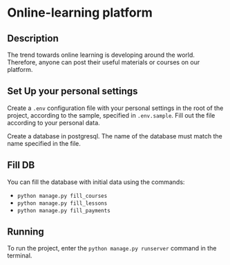 # Online-learning platform

## Description
The trend towards online learning is developing around the world. Therefore, anyone can post their useful materials or courses on our platform.


## Set Up your personal settings
Create a `.env` configuration file with your personal settings in the root of the project, according to the sample, specified in `.env.sample`. Fill out the file according to your personal data. 

Create a database in postgresql. The name of the database must match the name specified in the file.

## Fill DB
You can fill the database with initial data using the commands:
- `python manage.py fill_courses`
- `python manage.py fill_lessons`
- `python manage.py fill_payments`

## Running
To run the project, enter the `python manage.py runserver` command in the terminal.